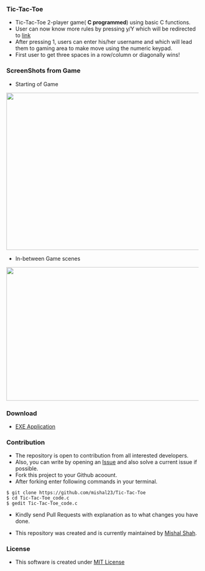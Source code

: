 ### Tic-Tac-Toe
- Tic-Tac-Toe 2-player game( **C programmed**) using basic C functions.
- User can now know more rules by pressing y/Y which will be redirected to [link](http://www.wikihow.com/Play-Tic-Tac-Toe)
- After pressing 1, users can enter his/her username and which will lead them to gaming area to make move using the numeric keypad.
- First user to get three spaces in a row/column or diagonally wins!

### ScreenShots from Game
- Starting of Game
<img src="https://github.com/mishal23/Tic-Tac-Toe/blob/master/images/start.png" width="734" height="412" />

- In-between Game scenes 
<img src="https://github.com/mishal23/Tic-Tac-Toe/blob/master/images/in%20between.png" width="623" height="350" />

### Download
- [EXE Application](https://drive.google.com/open?id=0B0NP6taS3z-yY3EydzNPcU1OQnc)

### Contribution
- The repository is open to contribution from all interested developers. 
- Also, you can write by opening an [Issue](https://github.com/mishal23/Tic-Tac-Toe/issues) and also solve a current issue if possible.
- Fork this project to your Github acoount.
- After forking enter following commands in your terminal.
```
$ git clone https://github.com/mishal23/Tic-Tac-Toe
$ cd Tic-Tac-Toe_code.c
$ gedit Tic-Tac-Toe_code.c
```
- Kindly send Pull Requests with explanation as to what changes you have done.

- This repository was created and is currently maintained by [Mishal Shah](https://github.com/mishal23).

### License
- This software is created under [MIT License](https://github.com/mishal23/Tic-Tac-Toe/blob/master/LICENSE)
